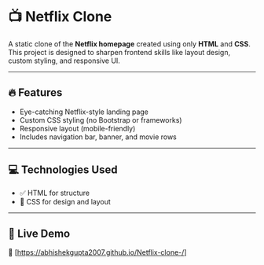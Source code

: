 # 📺 Netflix Clone

A static clone of the **Netflix homepage** created using only **HTML** and **CSS**.  
This project is designed to sharpen frontend skills like layout design, custom styling, and responsive UI.

---

## 🔥 Features

- Eye-catching Netflix-style landing page
- Custom CSS styling (no Bootstrap or frameworks)
- Responsive layout (mobile-friendly)
- Includes navigation bar, banner, and movie rows

---

## 💻 Technologies Used

- ✅ HTML for structure
- 🎨 CSS for design and layout

---

## 🚀 Live Demo

🔗 [https://abhishekgupta2007.github.io/Netflix-clone-/]

